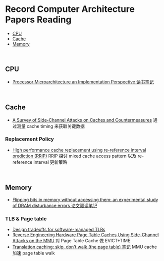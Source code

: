# Record Computer Architecture Papers Reading

- [CPU](#cpu)
- [Cache](#cache)
- [Memory](#memory)


&nbsp;  
<a id="cpu"></a>
## CPU

- [Processor Microarchitecture an Implementation Perspective 读书笔记](https://github.com/rsy56640/Computer_Architecture_learning/tree/master/Processor%20Microarchitecture%20An%20Implementation%20Perspective%20%E7%AC%94%E8%AE%B0)


&nbsp;  
<a id="cache"></a>
## Cache

- [A Survey of Side-Channel Attacks on Caches and Countermeasures](https://link.springer.com/article/10.1007/s41635-017-0025-y) 通过测量 cache timing 来获取关键数据

### Replacement Policy

- [High performance cache replacement using re-reference interval prediction (RRIP)](https://dl.acm.org/doi/abs/10.1145/1815961.1815971) RRIP 探讨 mixed cache access pattern 以及 re-reference interval 更新策略


&nbsp;  
<a id="memory"></a>
## Memory

- [Flipping bits in memory without accessing them: an experimental study of DRAM disturbance errors 论文阅读笔记](https://github.com/rsy56640/paper-reading/tree/master/%E4%BD%93%E7%B3%BB%E7%BB%93%E6%9E%84/content/Flipping%20Bits%20in%20Memory%20Without%20Accessing%20Them%20-%20An%20Experimental%20Study%20of%20DRAM%20Disturbance%20Errors)

### TLB & Page table

- [Design tradeoffs for software-managed TLBs](https://dl.acm.org/doi/10.1145/165123.165127)
- [Reverse Engineering Hardware Page Table Caches Using Side-Channel Attacks on the MMU](https://download.vusec.net/papers/revanc_ir-cs-77.pdf) 对 Page Table Cache 做 EVICT+TIME
- [Translation caching: skip, don't walk (the page table) 笔记](https://github.com/rsy56640/paper-reading/tree/master/%E4%BD%93%E7%B3%BB%E7%BB%93%E6%9E%84/content/Translation%20Caching%20-%20Skip%2C%20Don%E2%80%99t%20Walk%20(the%20Page%20Table)) MMU cache 加速 page table walk

